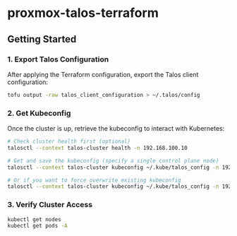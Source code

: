 # proxmox-talos-terraform

## Getting Started

### 1. Export Talos Configuration

After applying the Terraform configuration, export the Talos client configuration:

```sh
tofu output -raw talos_client_configuration > ~/.talos/config
```

### 2. Get Kubeconfig

Once the cluster is up, retrieve the kubeconfig to interact with Kubernetes:

```sh
# Check cluster health first (optional)
talosctl --context talos-cluster health -n 192.168.100.10

# Get and save the kubeconfig (specify a single control plane node)
talosctl --context talos-cluster kubeconfig ~/.kube/talos_config -n 192.168.100.10

# Or if you want to force overwrite existing kubeconfig
talosctl --context talos-cluster kubeconfig ~/.kube/talos_config -n 192.168.100.10 --force
```

### 3. Verify Cluster Access

```sh
kubectl get nodes
kubectl get pods -A
```
